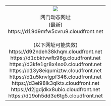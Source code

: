 ﻿<table>
  <tr></tr>
  <tr><td colspan=2 align=center><img src="https://d19d9mfw5cvru9.cloudfront.net/Up/oGate.jpg" /></td></tr>
  <tr><td colspan=2 align=center>网门动态网址<br/>(最新)
<br>https://d19d9mfw5cvru9.cloudfront.net
<br/><br/>(以下网址可能失效)
<br>https://d92ndeh38khqm.cloudfront.net
<br>https://d1cbktvwfb96g.cloudfront.net
<br>https://d3kfe1gr8x4so0.cloudfront.net
<br>https://d13y8eiqumiztw.cloudfront.net
<br>https://d1u5knvlgpf346.cloudfront.net
<br>https://d3ei98lk3qlktx.cloudfront.net
<br>https://d2jgdjdkx8ubio.cloudfront.net
<br>https://d19oh5dd3e6tg5.cloudfront.net
    </td>
  </tr>
</table>
